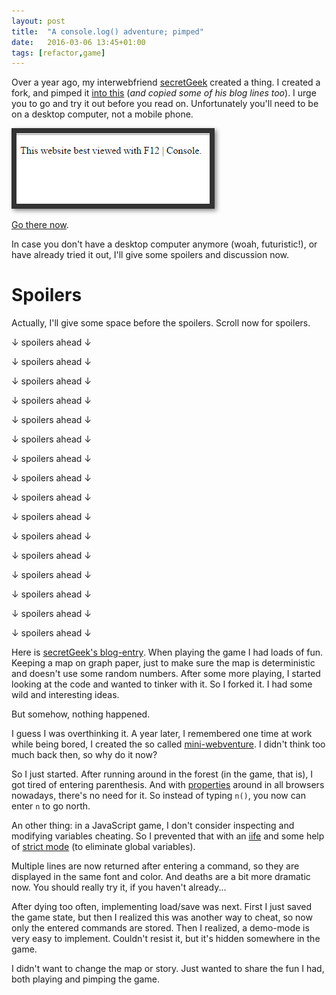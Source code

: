 ```yaml
---
layout: post
title:  "A console.log() adventure; pimped"
date:   2016-03-06 13:45+01:00
tags: [refactor,game]
---
```


Over a year ago, my interwebfriend [secretGeek][] created a thing. I created a fork, and pimped it [into this][play-it] (*and copied some of his blog lines too*). I urge you to go and try it out before you read on. Unfortunately you'll need to be on a desktop computer, not a mobile phone.

<a href="https://rawgit.com/doekman/console-adventure/master/console.html"><img src="/images/console_best.png" style="border:8px solid #333;box-shadow:3px 3px 7px #888" title="a console.log() adventure."></a>

[Go there now][play-it].

In case you don't have a desktop computer anymore (woah, futuristic!), or have already tried it out, I'll give some spoilers and discussion now.

# Spoilers

Actually, I'll give some space before the spoilers. Scroll now for spoilers.

↓ spoilers ahead ↓

↓ spoilers ahead ↓

↓ spoilers ahead ↓

↓ spoilers ahead ↓

↓ spoilers ahead ↓

↓ spoilers ahead ↓

↓ spoilers ahead ↓

↓ spoilers ahead ↓

↓ spoilers ahead ↓

↓ spoilers ahead ↓

↓ spoilers ahead ↓

↓ spoilers ahead ↓

↓ spoilers ahead ↓

↓ spoilers ahead ↓

↓ spoilers ahead ↓

↓ spoilers ahead ↓

Here is [secretGeek's blog-entry][console-log]. When playing the game I had loads of fun. 
Keeping a map on graph paper, just to make sure the map is deterministic and doesn't use some random numbers. 
After some more playing, I started looking at the code and wanted to tinker with it. So I forked it. I had some wild and interesting ideas.

But somehow, nothing happened. 

I guess I was overthinking it. A year later, I remembered one time at work while being bored, I created the so called [mini-webventure][]. I didn't think too much back then, so why do it now?

So I just started. After running around in the forest (in the game, that is), I got tired of entering parenthesis. And with 
[properties][] around in all browsers nowadays, there's no need for it. So instead of typing `n()`, you now can enter `n` to go north.

An other thing: in a JavaScript game, I don't consider inspecting and modifying variables cheating.
So I prevented that with an [iife][] and some help of [strict mode][] (to eliminate global variables).

Multiple lines are now returned after entering a command, so they are displayed in the same font and color. And deaths 
are a bit more dramatic now. You should really try it, if you haven't already...

After dying too often, implementing load/save was next. First I just saved the game state, but then I realized
this was another way to cheat, so now only the entered commands are stored. Then I realized, a demo-mode
is very easy to implement. Couldn't resist it, but it's hidden somewhere in the game.

I didn't want to change the map or story. Just wanted to share the fun I had, both playing and pimping the game.


[secretGeek]: https://twitter.com/secretGeek
[console-log]: http://www.secretgeek.net/console_log
[play-it]: https://rawgit.com/doekman/console-adventure/master/console.html
[mini-webventure]: http://zanstra.home.xs4all.nl/dds.arc/miniwebventure/index.htm 
                   "Originally hosted at http://www.worldaccess.nl/~mobitdz around 1997 I think"
[properties]: http://ejohn.org/blog/ecmascript-5-objects-and-properties/
[iife]: http://benalman.com/news/2010/11/immediately-invoked-function-expression/
[strict mode]: https://developer.mozilla.org/en-US/docs/Web/JavaScript/Reference/Strict_mode
[dungeon]: http://www.secretgeek.net/dungeon_css

[dracula]: http://www.cosninix.com/dracula/ 
[space quest]: https://en.wikipedia.org/wiki/Space_Quest_I
[Map]: https://developer.mozilla.org/en-US/docs/Web/JavaScript/Reference/Global_Objects/Map